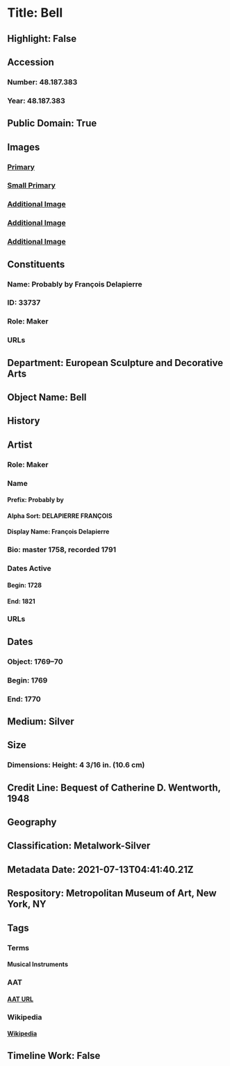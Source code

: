 # Title: Bell
## Highlight: False
## Accession
### Number: 48.187.383
### Year: 48.187.383
## Public Domain: True
## Images
### [Primary](https://images.metmuseum.org/CRDImages/es/original/146651.jpg)
### [Small Primary](https://images.metmuseum.org/CRDImages/es/web-large/146651.jpg)
### [Additional Image](https://images.metmuseum.org/CRDImages/es/original/146652.jpg)
### [Additional Image](https://images.metmuseum.org/CRDImages/es/original/146653.jpg)
### [Additional Image](https://images.metmuseum.org/CRDImages/es/original/146654.jpg)
## Constituents
### Name: Probably by François Delapierre
### ID: 33737
### Role: Maker
### URLs
## Department: European Sculpture and Decorative Arts
## Object Name: Bell
## History
## Artist
### Role: Maker
### Name
#### Prefix: Probably by
#### Alpha Sort: DELAPIERRE FRANÇOIS
#### Display Name: François Delapierre
### Bio: master 1758, recorded 1791
### Dates Active
#### Begin: 1728
#### End: 1821
### URLs
## Dates
### Object: 1769–70
### Begin: 1769
### End: 1770
## Medium: Silver
## Size
### Dimensions: Height: 4 3/16 in. (10.6 cm)
## Credit Line: Bequest of Catherine D. Wentworth, 1948
## Geography
## Classification: Metalwork-Silver
## Metadata Date: 2021-07-13T04:41:40.21Z
## Respository: Metropolitan Museum of Art, New York, NY
## Tags
### Terms
#### Musical Instruments
### AAT
#### [AAT URL](http://vocab.getty.edu/page/aat/300041620)
### Wikipedia
#### [Wikipedia]()
## Timeline Work: False